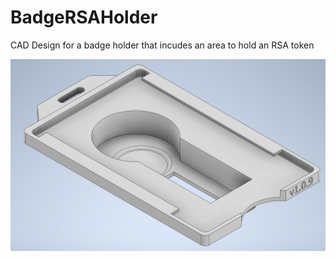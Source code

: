 # BadgeRSAHolder
CAD Design for a badge holder that incudes an area to hold an RSA token

![](./images/screenshot.png)